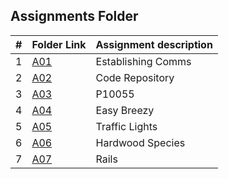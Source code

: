 ## Assignments Folder

|   #   | Folder Link |   Assignment description   |
| :---: | ----------- | -------------------------- |
|   1   | [A01](https://github.com/michelle083/4883_ProgTech_Michelle/tree/main/Assignments/A01) | Establishing Comms |
|   2   | [A02](https://github.com/michelle083/4883_ProgTech_Michelle/tree/main/Assignments/A02) | Code Repository |
|   3   | [A03](https://github.com/michelle083/4883_ProgTech_Michelle/tree/main/Assignments/A03) | P10055 |
|   4   | [A04](https://github.com/michelle083/4883_ProgTech_Michelle/tree/main/Assignments/A04) | Easy Breezy |
|   5   | [A05](https://github.com/michelle083/4883_ProgTech_Michelle/tree/main/Assignments/A05) | Traffic Lights |
|   6   | [A06](https://github.com/michelle083/4883_ProgTech_Michelle/tree/main/Assignments/A06) | Hardwood Species |  
|   7   | [A07](https://github.com/michelle083/4883_ProgTech_Michelle/tree/main/Assignments/A07) | Rails |
